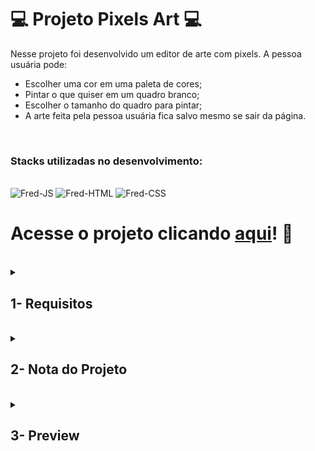 # :computer: Projeto Pixels Art :computer:

Nesse projeto foi desenvolvido um editor de arte com pixels. A pessoa usuária pode:
- Escolher uma cor em uma paleta de cores; 
- Pintar o que quiser em um quadro branco;
- Escolher o tamanho do quadro para pintar;
- A arte feita pela pessoa usuária fica salvo mesmo se sair da página.

<br />

### Stacks utilizadas no desenvolvimento:
<div style="display: inline_block"><br>
  <img alt="Fred-JS" src="https://img.shields.io/badge/JavaScript-F7DF1E?style=for-the-badge&logo=javascript&logoColor=black" />
  <img alt="Fred-HTML" src="https://img.shields.io/badge/HTML5-E34F26?style=for-the-badge&logo=html5&logoColor=white" />
  <img alt="Fred-CSS" src="https://img.shields.io/badge/CSS3-1572B6?style=for-the-badge&logo=css3&logoColor=white" />
</div>

# Acesse o projeto clicando [aqui](https://fredericotp.github.io/trybe-project-03-pixels-art/)! :green_heart:

<br />

<details>
<summary>
  
## 1- Requisitos
  
</summary>
 
### 1 - Adicione à página o título "Paleta de Cores".

### 2 - Adicione à página uma paleta contendo quatro cores distintas.

### 3 - Adicione a cor **preta** como a primeira cor da paleta de cores.

### 4 - Adicione um botão para gerar cores aleatórias para a paleta de cores.

### 5 - Implemente uma função usando localStorage para que a paleta de cores gerada aleatoriamente seja mantida após recarregar a página.

### 6 - Adicione à página um quadro contendo 25 pixels.

### 7 - Faça com que cada pixel do quadro tenha largura e altura de 40 pixels e borda preta de 1 pixel de espessura.

### 8 - Defina a cor preta como cor inicial da paleta de cores

### 9 - Crie uma função para selecionar uma cor na paleta de cores e preencha os pixels no quadro.

### 10 - Crie uma função que permita preencher um pixel do quadro com a cor selecionada na paleta de cores.

### 11 - Crie um botão que retorne a cor do quadro para a cor inicial.

### 12 - Crie uma função para salvar e recuperar o seu desenho atual no localStorage

## Requisitos Bônus

### 13 - Crie um input que permita à pessoa usuária preencher um novo tamanho para o quadro de pixels.

### 14 - Crie uma função que limite o tamanho mínimo e máximo do quadro de pixels.

### 15 - Crie uma função para manter o tamanho novo do board ao recarregar a página.

</details>
<br />

<details>
<summary>

## 2- Nota do Projeto

</summary>

## 100% :heavy_check_mark:

![Project-Pixels-Art-Grade](https://github.com/FredericoTP/trybe-project-03-pixels-art/blob/main/images/pixel-art-grade.png?raw=true)

</details>
<br />

<details>
<summary>

## 3- Preview

</summary>

![Project-Pixels-Art-Preview](https://github.com/FredericoTP/trybe-project-03-pixels-art/blob/main/images/pixel-art-preview.png?raw=true)

</details>
